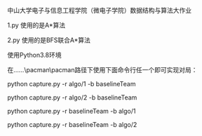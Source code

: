 中山大学电子与信息工程学院（微电子学院）数据结构与算法大作业

1.py 使用的是A*算法

2.py 使用的是BFS联合A*算法

使用Python3.8环境

在……\pacman\pacman路径下使用下面命令行任一个即可实现对局：

python capture.py -r algo/1 -b baselineTeam

python capture.py -r algo/2 -b baselineTeam

python capture.py -r baselineTeam -b algo/1

python capture.py -r baselineTeam -b algo/2

